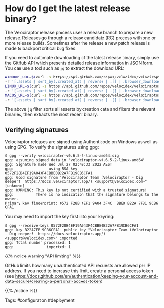 # How do I get the latest release binary?

The Velociraptor release process uses a release branch to prepare a
new release. Releases go through a release candidate (RC) process with
one or more release builds.  Sometimes after the release a new patch
release is made to backport critical bug fixes.

If you need to automate downloading of the latest release binary,
simply use the GitHub API which presents detailed release information
in JSON form. You can use a tool such as `jq` to extract the download
URL:

```bash
WINDOWS_URL=$(curl -s https://api.github.com/repos/velocidex/velociraptor/releases/latest | jq
-r '[.assets | sort_by(.created_at) | reverse | .[] | .browser_download_url | select(test("windows-amd64.exe$"))][0]')
LINUX_URL=$(curl -s https://api.github.com/repos/velocidex/velociraptor/releases/latest | jq
-r '[.assets | sort_by(.created_at) | reverse | .[] | .browser_download_url | select(test("linux-amd64$"))][0]')
MACOS_URL=$(curl -s https://api.github.com/repos/velocidex/velociraptor/releases/latest | jq
-r '[.assets | sort_by(.created_at) | reverse | .[] | .browser_download_url | select(test("darwin-amd64$"))][0]')
```

The above `jq` filter sorts all asserts by creation data and filters
the relevant binaries, then extracts the most recent binary.

## Verifying signatures

Velociraptor releases are signed using Authenticode on Windows as well
as using GPG. To verify the signatures using gpg:

```
$ gpg --verify velociraptor-v0.6.5-2-linux-amd64.sig
gpg: assuming signed data in 'velociraptor-v0.6.5-2-linux-amd64'
gpg: Signature made Wed Jul 27 02:49:33 2022 AEST
gpg:                using RSA key 0572F28B4EF19A043F4CBBE0B22A7FB19CB6CFA1
gpg: Good signature from "Velociraptor Team (Velociraptor - Dig deeper!  https://docs.velociraptor.app/) <support@velocidex.com>" [unknown]
gpg: WARNING: This key is not certified with a trusted signature!
gpg:          There is no indication that the signature belongs to the owner.
Primary key fingerprint: 0572 F28B 4EF1 9A04 3F4C  BBE0 B22A 7FB1 9CB6 CFA1
```

You may need to import the key first into your keyring:

```
$ gpg --receive-keys 0572F28B4EF19A043F4CBBE0B22A7FB19CB6CFA1
gpg: key B22A7FB19CB6CFA1: public key "Velociraptor Team (Velociraptor - Dig deeper!  https://docs.velociraptor.app/) <support@velocidex.com>" imported
gpg: Total number processed: 1
gpg:               imported: 1
```


{{% notice warning "API limiting" %}}

GitHub limits how many unauthenticated API requests are allowed per IP
address. If you need to increase this limit, create a personal access
token (see
https://docs.github.com/en/authentication/keeping-your-account-and-data-secure/creating-a-personal-access-token)

{{% /notice %}}

Tags: #configuration #deployment
